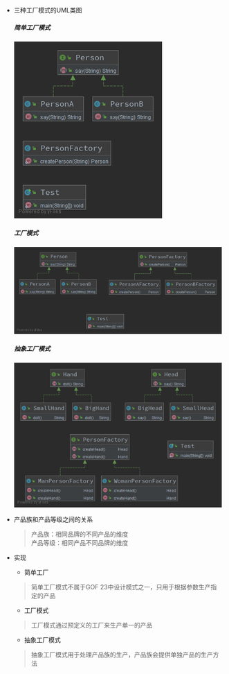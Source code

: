 * 三种工厂模式的UML类图
    ##### 简单工厂模式  
    ![simplefactory.png](/src/main/java/patterns/creational/factory/simplefactory/simplefactory.png)  

    ##### 工厂模式  
    ![simplefactory.png](/src/main/java/patterns/creational/factory/factorymethod/factorymethod.png)  
        
    ##### 抽象工厂模式  
    ![simplefactory.png](/src/main/java/patterns/creational/factory/abstractfactory/abstractfactory.png)  

* 产品族和产品等级之间的关系
    > 产品族：相同品牌的不同产品的维度   
     产品等级：相同产品不同品牌的维度
* 实现  
    * 简单工厂
    > 简单工厂模式不属于GOF 23中设计模式之一，只用于根据参数生产指定的产品  
    * 工厂模式 
    > 工厂模式通过预定义的工厂来生产单一的产品  
    * 抽象工厂模式
    > 抽象工厂模式用于处理产品族的生产，产品族会提供单独产品的生产方法